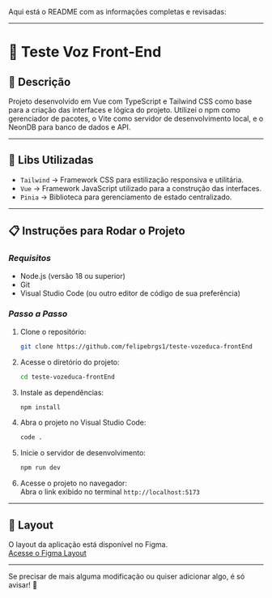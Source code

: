 Aqui está o README com as informações completas e revisadas:  

---

# 📝 Teste Voz Front-End  

## 📄 Descrição  

Projeto desenvolvido em Vue com TypeScript e Tailwind CSS como base para a criação das interfaces e lógica do projeto. Utilizei o npm como gerenciador de pacotes, o Vite como servidor de desenvolvimento local, e o NeonDB para banco de dados e API.  

---

## 🔨 Libs Utilizadas  

- `Tailwind` -> Framework CSS para estilização responsiva e utilitária.  
- `Vue` -> Framework JavaScript utilizado para a construção das interfaces.  
- `Pinia` -> Biblioteca para gerenciamento de estado centralizado.  

---

## 📋 Instruções para Rodar o Projeto  

### *Requisitos*  
- Node.js (versão 18 ou superior)  
- Git  
- Visual Studio Code (ou outro editor de código de sua preferência)  

### *Passo a Passo*  
1. Clone o repositório:  
   ```bash  
   git clone https://github.com/felipebrgs1/teste-vozeduca-frontEnd  
   ```  

2. Acesse o diretório do projeto:  
   ```bash  
   cd teste-vozeduca-frontEnd  
   ```  

3. Instale as dependências:  
   ```bash  
   npm install  
   ```  

4. Abra o projeto no Visual Studio Code:  
   ```bash  
   code .  
   ```  

5. Inicie o servidor de desenvolvimento:  
   ```bash  
   npm run dev  
   ```  

6. Acesse o projeto no navegador:  
   Abra o link exibido no terminal `http://localhost:5173`  

---

## 🎨 Layout  

O layout da aplicação está disponível no Figma.  
[Acesse o Figma Layout](https://www.figma.com/design/y78lfB8J1BRFh723tusguL/Teste-SCS?node-id=0-1&p=f&t=IG233zPHjXpLzsNv-0)  

---

Se precisar de mais alguma modificação ou quiser adicionar algo, é só avisar! 🚀